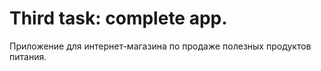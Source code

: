 # Third task: complete app. 

Приложение для интернет-магазина по продаже полезных продуктов питания.
